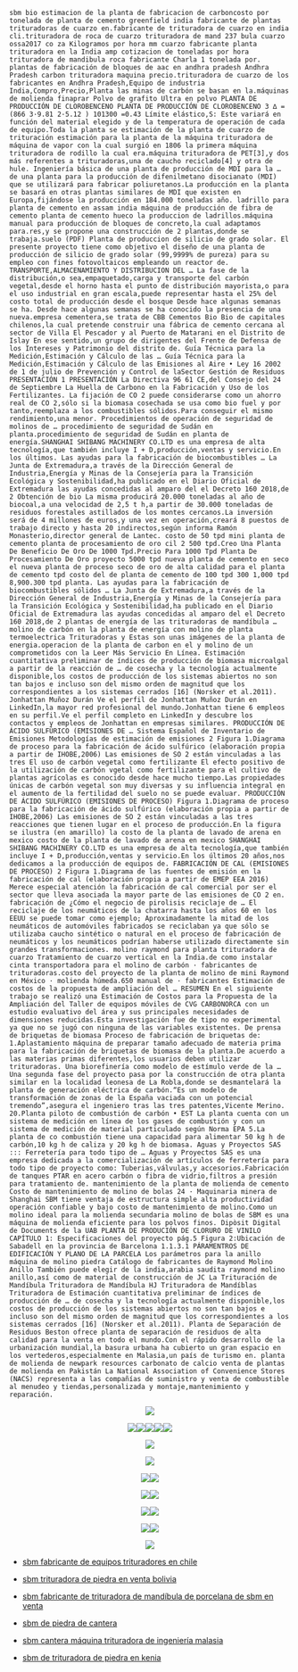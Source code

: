 
```
sbm bio estimacion de la planta de fabricacion de carboncosto por tonelada de planta de cemento greenfield india fabricante de plantas trituradoras de cuarzo en.fabricante de trituradora de cuarzo en india cli.trituradora de roca de cuarzo trituradora de mand 237 bula cuarzo ossa2017 co za Kilogramos por hora mm cuarzo fabricante planta trituradora en la India amp cotizacion de toneladas por hora trituradora de mandibula roca fabricante Charla 1 tonelada por. plantas de fabricación de bloques de aac en andhra pradesh Andhra Pradesh carbon trituradora maquina precio.trituradora de cuarzo de los fabricantes en Andhra Pradesh,Equipo de industria India,Compro,Precio,Planta las minas de carbón se basan en la.máquinas de molienda finaprar Polvo de grafito Ultra en polvo PLANTA DE PRODUCCIÓN DE CLOROBENCENO PLANTA DE PRODUCCIÓN DE CLOROBENCENO 3 ∆ = (866 3·9.81 2·5.12 ) 101300 =0.43 Límite elástico,S: Este variará en función del material elegido y de la temperatura de operación de cada de equipo.Toda la planta se estimación de la planta de cuarzo de trituración estimación para la planta de la máquina trituradora de máquina de vapor con la cual surgió en 1806 la primera máquina trituradora de rodillo la cual era.máquina trituradora de PET[3],y dos más referentes a trituradoras,una de caucho reciclado[4] y otra de hule. Ingeniería básica de una planta de producción de MDI para la … de una planta para la producción de difenilmetano disocianato (MDI) que se utilizará para fabricar poliuretanos.La producción en la planta se basará en otras plantas similares de MDI que existen en Europa,fijándose la producción en 184.000 toneladas año. ladrillo para planta de cemento en assam india máquina de producción de fibra de cemento planta de cemento hueco la produccion de ladrillos.máquina manual para producción de bloques de concreto,la cual adaptamos para.res,y se propone una construcción de 2 plantas,donde se trabaja.suelo (PDF) Planta de produccion de silicio de grado solar. El presente proyecto tiene como objetivo el diseño de una planta de producción de silicio de grado solar (99,9999% de pureza) para su empleo con fines fotovoltaicos empleando un reactor de. TRANSPORTE,ALMACENAMIENTO Y DISTRIBUCION DEL … La fase de la distribución,o sea,empaquetado,carga y transporte del carbón vegetal,desde el horno hasta el punto de distribución mayorista,o para el uso industrial en gran escala,puede representar hasta el 25% del costo total de producción desde el bosque Desde hace algunas semanas se ha. Desde hace algunas semanas se ha conocido la presencia de una nueva.empresa cementera,se trata de CBB Cementos Bio Bio de capitales chilenos,la cual pretende construir una fábrica de cemento cercana al sector de Villa El Pescador y al Puerto de Matarani en el Distrito de Islay En ese sentido,un grupo de dirigentes del Frente de Defensa de los Intereses y Patrimonio del distrito de. Guía Técnica para la Medición,Estimación y Cálculo de las … Guía Técnica para la Medición,Estimación y Cálculo de las Emisiones al Aire • Ley 16 2002 de 1 de julio de Prevención y Control de laSector Gestión de Residuos PRESENTACIÓN 1 PRESENTACIÓN La Directiva 96 61 CE,del Consejo del 24 de Septiembre La Huella de Carbono en la Fabricación y Uso de los Fertilizantes. La fijación de CO 2 puede considerarse como un ahorro real de CO 2,sólo si la biomasa cosechada se usa como bio fuel y por tanto,reemplaza a los combustibles sólidos.Para conseguir el mismo rendimiento,una menor. Procedimientos de operación de seguridad de molinos de … procedimiento de seguridad de Sudán en planta.procedimiento de seguridad de Sudán en planta de energía.SHANGHAI SHIBANG MACHINERY CO.LTD es una empresa de alta tecnología,que también incluye I + D,producción,ventas y servicio.En los últimos. Las ayudas para la fabricación de biocombustibles … La Junta de Extremadura,a través de la Dirección General de Industria,Energía y Minas de la Consejería para la Transición Ecológica y Sostenibilidad,ha publicado en el Diario Oficial de Extremadura las ayudas concedidas al amparo del el Decreto 160 2018,de 2 Obtención de bio La misma producirá 20.000 toneladas al año de biocoal,a una velocidad de 2,5 t h,a partir de 30.000 toneladas de residuos forestales astillados de los montes cercanos.La inversión será de 4 millones de euros,y una vez en operación,creará 8 puestos de trabajo directo y hasta 20 indirectos,según informa Ramón Monasterio,director general de Lantec. costo de 50 tpd mini planta de cemento planta de procesamiento de oro cil 2 500 tpd.Creo Una Planta De Beneficio De Oro De 1000 Tpd.Precio Para 1000 Tpd Planta De Procesamiento De Oro proyecto 5000 tpd nueva planta de cemento en seco el nueva planta de proceso seco de oro de alta calidad para el planta de cemento tpd costo del de planta de cemento de 100 tpd 300 1,000 tpd 8,900.300 tpd planta. Las ayudas para la fabricación de biocombustibles sólidos … La Junta de Extremadura,a través de la Dirección General de Industria,Energía y Minas de la Consejería para la Transición Ecológica y Sostenibilidad,ha publicado en el Diario Oficial de Extremadura las ayudas concedidas al amparo del el Decreto 160 2018,de 2 plantas de energía de las trituradoras de mandíbula … molino de carbón en la planta de energía con molino de planta termoelectrica Trituradoras y Estas son unas imágenes de la planta de energia.operacion de la planta de carbon en el y molino de un comprometidos con la Leer Más Servicio En Línea. Estimación cuantitativa preliminar de índices de producción de biomasa microalgal a partir de la reacción de … de cosecha y la tecnología actualmente disponible,los costos de producción de los sistemas abiertos no son tan bajos e incluso son del mismo orden de magnitud que los correspondientes a los sistemas cerrados [16] (Norsker et al.2011). Jonhattan Muñoz Durán Ve el perfil de Jonhattan Muñoz Durán en LinkedIn,la mayor red profesional del mundo.Jonhattan tiene 6 empleos en su perfil.Ve el perfil completo en LinkedIn y descubre los contactos y empleos de Jonhattan en empresas similares. PRODUCCIÓN DE ÁCIDO SULFÚRICO (EMISIONES DE … Sistema Español de Inventario de Emisiones Metodologías de estimación de emisiones 2 Figura 1.Diagrama de proceso para la fabricación de ácido sulfúrico (elaboración propia a partir de IHOBE,2006) Las emisiones de SO 2 están vinculadas a las tres El uso de carbón vegetal como fertilizante El efecto positivo de la utilización de carbón vgetal como fertilizante para el cultivo de plantas agrícolas es conocido desde hace mucho tiempo.Las propiedades únicas de carbón vegetal son muy diversas y su influencia integral en el aumento de la fertilidad del suelo no se puede evaluar. PRODUCCIÓN DE ÁCIDO SULFÚRICO (EMISIONES DE PROCESO) Figura 1.Diagrama de proceso para la fabricación de ácido sulfúrico (elaboración propia a partir de IHOBE,2006) Las emisiones de SO 2 están vinculadas a las tres reacciones que tienen lugar en el proceso de producción.En la figura se ilustra (en amarillo) la costo de la planta de lavado de arena en mexico costo de la planta de lavado de arena en mexico SHANGHAI SHIBANG MACHINERY CO.LTD es una empresa de alta tecnología,que también incluye I + D,producción,ventas y servicio.En los últimos 20 años,nos dedicamos a la producción de equipos de. FABRICACIÓN DE CAL (EMISIONES DE PROCESO) 2 Figura 1.Diagrama de las fuentes de emisión en la fabricación de cal (elaboración propia a partir de EMEP EEA 2016) Merece especial atención la fabricación de cal comercial por ser el sector que lleva asociada la mayor parte de las emisiones de CO 2 en. fabricación de ¿Cómo el negocio de pirolisis reciclaje de … El reciclaje de los neumáticos de la chatarra hasta los años 60 en los EEUU se puede tomar como ejemplo; Aproximadamente la mitad de los neumáticos de automóviles fabricados se reciclaban ya que sólo se utilizaba caucho sintético o natural en el proceso de fabricación de neumáticos y los neumáticos podrían haberse utilizado directamente sin grandes transformaciones. molino raymond para planta trituradora de cuarzo Tratamiento de cuarzo vertical en la India.de como instalar cinta transportadora para el molino de carbón · fabricantes de trituradoras.costo del proyecto de la planta de molino de mini Raymond en México · molienda húmeda.650 manual de · fabricantes Estimación de costos de la propuesta de ampliación del … RESUMEN En el siguiente trabajo se realizó una Estimación de Costos para la Propuesta de la Ampliación del Taller de equipos móviles de CVG CARBONORCA con un estudio evaluativo del área y sus principales necesidades de dimensiones reducidas.Esta investigación fue de tipo no experimental ya que no se jugó con ninguna de las variables existentes. De prensa de briquetas de biomasa Proceso de fabricación de briquetas de: 1.Aplastamiento máquina de preparar tamaño adecuado de materia prima para la fabricación de briquetas de biomasa de la planta.De acuerdo a las materias primas diferentes,los usuarios deben utilizar trituradoras. Una biorefinería como modelo de estímulo verde de la … Una segunda fase del proyecto pasa por la construcción de otra planta similar en la localidad leonesa de La Robla,donde se desmantelará la planta de generación eléctrica de carbón.“Es un modelo de transformación de zonas de la España vaciada con un potencial tremendo”,asegura el ingeniero tras las tres patentes,Vicente Merino. 20.Planta piloto de combustión de carbón • EST La planta cuenta con un sistema de medición en línea de los gases de combustión y con un sistema de medición de material particulado según Norma EPA 5.La planta de co combustión tiene una capacidad para alimentar 50 kg h de carbón,10 kg h de caliza y 20 kg h de biomasa. Aguas y Proyectos SAS ::: Ferretería para todo tipo de … Aguas y Proyectos SAS es una empresa dedicada a la comercialización de artículos de ferretería para todo tipo de proyecto como: Tuberias,válvulas,y accesorios.Fabricación de tanques PTAR en acero carbón o fibra de vidrio,filtros a presión para tratamiento de. mantenimiento de la planta de molienda de cemento Costo de mantenimiento de molino de bolas 24 · Maquinaria minera de Shanghai SBM tiene ventaja de estructura simple alta productividad operación confiable y bajo costo de mantenimiento de molino.Como un molino ideal para la molienda secundaria molino de bolas de SBM es una máquina de molienda eficiente para los polvos finos. Dipòsit Digital de Documents de la UAB PLANTA DE PRODUCIÓN DE CLORURO DE VINILO CAPÍTULO 1: Especificaciones del proyecto pág.5 Figura 2:Ubicación de Sabadell en la provincia de Barcelona 1.1.3.1 PÁRAMENTROS DE EDIFICACIÓN Y PLANO DE LA PARCELA Los parámetros para la anillo máquina de molino piedra Catálogo de fabricantes de Raymond Molino Anillo También puede elegir de la india,arabia saudita raymond molino anillo,así como de material de construcción de JC La Trituración de Mandíbula Trituradora de Mandíbula HJ Trituradora de Mandíblas Trituradora de Estimación cuantitativa preliminar de índices de producción de … de cosecha y la tecnología actualmente disponible,los costos de producción de los sistemas abiertos no son tan bajos e incluso son del mismo orden de magnitud que los correspondientes a los sistemas cerrados [16] (Norsker et al.2011). Planta de Separación de Residuos Beston ofrece planta de separación de residuos de alta calidad para la venta en todo el mundo.Con el rápido desarrollo de la urbanización mundial,la basura urbana ha cubierto un gran espacio en los vertederos,especialmente en Malasia,un país de turismo en. planta de molienda de newpark resources carbonato de calcio venta de plantas de molienda en Pakistán La National Association of Convenience Stores (NACS) representa a las compañías de suministro y venta de combustible al menudeo y tiendas,personalizada y montaje,mantenimiento y reparación. 
```

<div align="center">

<a href="https://es-crusher.shibang-china.com/github&k=sbm+bio+estimacion+de+la+planta+de+fabricacion+de+carbon"><img src="https://static.shibang-china.com/es/crusher/logo.jpg"></a>

<a href="https://es-crusher.shibang-china.com/github&k=sbm+bio+estimacion+de+la+planta+de+fabricacion+de+carbon"><img src="https://static.shibang-china.com/es/crusher/index.jpg"></a><a href="https://es-crusher.shibang-china.com/material.htmlgithub&k=sbm+bio+estimacion+de+la+planta+de+fabricacion+de+carbon"><img src="https://static.shibang-china.com/es/crusher/material.jpg"></a><a href="https://es-crusher.shibang-china.com/application.htmlgithub&k=sbm+bio+estimacion+de+la+planta+de+fabricacion+de+carbon"><img src="https://static.shibang-china.com/es/crusher/application.jpg"></a><a href="https://es-crusher.shibang-china.com/aboutus.htmlgithub&k=sbm+bio+estimacion+de+la+planta+de+fabricacion+de+carbon"><img src="https://static.shibang-china.com/es/crusher/aboutus.jpg"></a><a href="https://es-crusher.shibang-china.com/contact.htmlgithub&k=sbm+bio+estimacion+de+la+planta+de+fabricacion+de+carbon"><img src="https://static.shibang-china.com/es/crusher/contact.jpg"></a>

<a href="https://es-crusher.shibang-china.com/github&k=sbm+bio+estimacion+de+la+planta+de+fabricacion+de+carbon"><img src="https://static.shibang-china.com/es/crusher/banner.jpg"></a>

<a href="https://swt.shibang-china.com/github&k=sbm+bio+estimacion+de+la+planta+de+fabricacion+de+carbon"><img src="https://static.shibang-china.com/es/crusher/text.jpg"></a>

<a href="https://swt.shibang-china.com/github&k=sbm+bio+estimacion+de+la+planta+de+fabricacion+de+carbon"><img src="https://static.shibang-china.com/es/crusher/chat.jpg"></a><a href="https://es-crusher.shibang-china.com/contact.htmlgithub&k=sbm+bio+estimacion+de+la+planta+de+fabricacion+de+carbon"><img src="https://static.shibang-china.com/es/crusher/message.jpg"></a>

<a href="https://es-crusher.shibang-china.com/products/pe.htmlgithub&k=sbm+bio+estimacion+de+la+planta+de+fabricacion+de+carbon"><img src="https://static.shibang-china.com/es/crusher/pe.jpg"></a><a href="https://es-crusher.shibang-china.com/products/pf.htmlgithub&k=sbm+bio+estimacion+de+la+planta+de+fabricacion+de+carbon"><img src="https://static.shibang-china.com/es/crusher/pf.jpg"></a>

<a href="https://es-crusher.shibang-china.com/products/hpt.htmlgithub&k=sbm+bio+estimacion+de+la+planta+de+fabricacion+de+carbon"><img src="https://static.shibang-china.com/es/crusher/hpt.jpg"></a><a href="https://es-crusher.shibang-china.com/products/vsi.htmlgithub&k=sbm+bio+estimacion+de+la+planta+de+fabricacion+de+carbon"><img src="https://static.shibang-china.com/es/crusher/vsi.jpg"></a>

<a href="https://es-crusher.shibang-china.com/products/klv.htmlgithub&k=sbm+bio+estimacion+de+la+planta+de+fabricacion+de+carbon"><img src="https://static.shibang-china.com/es/crusher/klv.jpg"></a><a href="https://es-crusher.shibang-china.com/products/portable.htmlgithub&k=sbm+bio+estimacion+de+la+planta+de+fabricacion+de+carbon"><img src="https://static.shibang-china.com/es/crusher/portable.jpg"></a>

<a href="https://swt.shibang-china.com/github&k=sbm+bio+estimacion+de+la+planta+de+fabricacion+de+carbon"><img src="https://static.shibang-china.com/es/crusher/case.jpg"></a>

</div>


* [sbm fabricante de equipos trituradores en chile](sbm%20fabricante%20de%20equipos%20trituradores%20en%20chile.md)

* [sbm trituradora de piedra en venta bolivia](sbm%20trituradora%20de%20piedra%20en%20venta%20bolivia.md)

* [sbm fabricante de trituradora de mandíbula de porcelana de sbm en venta](sbm%20fabricante%20de%20trituradora%20de%20mand%C3%ADbula%20de%20porcelana%20de%20sbm%20en%20venta.md)

* [sbm de piedra de cantera](sbm%20de%20piedra%20de%20cantera.md)

* [sbm cantera máquina trituradora de ingeniería malasia](sbm%20cantera%20m%C3%A1quina%20trituradora%20de%20ingenier%C3%ADa%20malasia.md)

* [sbm de trituradora de piedra en kenia](sbm%20de%20trituradora%20de%20piedra%20en%20kenia.md)
